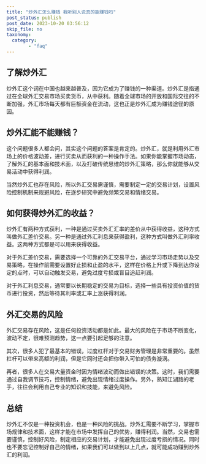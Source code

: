 ```yaml
---
title: "炒外汇怎么赚钱 我听别人说真的能赚钱吗"
post_status: publish
post_date: 2023-10-20 03:56:12
skip_file: no
taxonomy:
  category:
        - "faq"
---
```


## 了解炒外汇

炒外汇这个词在中国也越来越普及，因为它成为了赚钱的一种渠道。炒外汇是指通过在全球外汇交易市场买卖货币，从中获利。随着全球市场的开放和国际交往的不断加强，外汇市场每天都有巨额资金在流动，这也正是炒外汇成为赚钱途径的原因。

## 炒外汇能不能赚钱？

这个问题很多人都会问，其实这个问题的答案是肯定的。炒外汇，就是利用外汇市场上的价格波动差，进行买卖从而获利的一种操作手法。如果你能掌握市场动态，了解外汇的基本面和技术面，以及打破传统思维的炒外汇策略，那么你就能够从交易活动中获得利润。

当然炒外汇也存在风险，所以外汇交易需谨慎，需要制定一定的交易计划，设置风险控制机制来规避风险，在逐步研究中避免频繁交易和情绪交易。

## 如何获得炒外汇的收益？

炒外汇有两种方式获利，一种是通过买卖外汇汇率的差价从中获得收益，这种方式叫做外汇差价交易。另一种是通过外汇利息来获得盈利，这种方式叫做外汇利率收益。这两种方式都是可以用来获得收益。

对于外汇差价交易，需要选择一个可靠的外汇交易平台，通过学习市场走势以及交易策略，在操作前需要设置好止损和止盈的水平，这样在价格上升或下降到达你设定的点时，可以自动触发交易，避免过度亏损或盲目追赶利润。

对于外汇利息交易，通常要以长期稳定的交易为目标，选择一些具有投资价值的货币进行投资，然后等待其利率或汇率上涨获得利润。

## 外汇交易的风险

外汇交易存在风险，这是任何投资活动都是如此。最大的风险在于市场不断变化，波动不定，很难预测趋势，这一点要引起足够的注意。

其次，很多人犯了最基本的错误，过度杠杆对于交易财务管理是非常重要的。虽然杠杆可以带来高额的利润，但是它同时还会把你带入可怕的债务漩涡。

再者，很多人在交易大量资金时因为情绪波动而做出错误的决策。这时，我们需要通过自我调节技巧，控制情绪，避免出现情绪过度操作。另外，熟知江湖路的老手，往往会利用自己专业的知识和技能，来避免风险。

## 总结

炒外汇不仅是一种投资机会，也是一种风险的挑战。炒外汇需要不断学习，掌握市场规律和技术面，这样才能在市场中发挥自己的优势，赚得利润。当然，交易也需要谨慎，控制好风险，制定相应的交易计划，才能避免出现过度亏损的情况。同时也不要忘记控制好自己的情绪，如果我们可以做到以上几点，就可能成功赚到炒外汇的利润。
